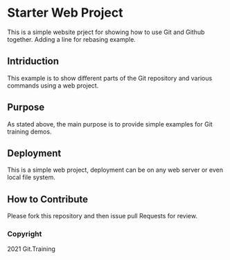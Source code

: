 # Starter Web Project

This is a simple website prject for showing how to use Git and Github together.
Adding a line for rebasing example.


## Intriduction 

This example is to show different parts of the Git repository and various commands using a web project.

## Purpose

As stated above, the main purpose is to provide simple examples for Git training demos.

## Deployment

This is a simple web project, deployment can be on any web server or even local file system.

## How to Contribute

Please fork this repository and then issue pull Requests for review.

### Copyright

2021 Git.Training